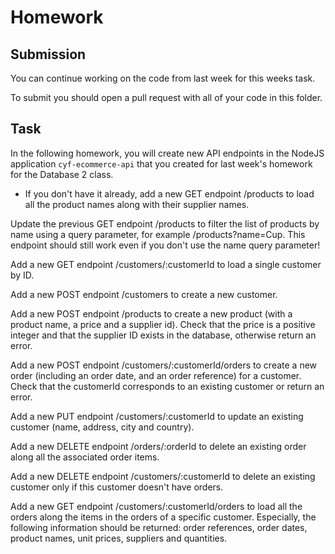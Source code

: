 # Homework

## Submission

You can continue working on the code from last week for this weeks task.

To submit you should open a pull request with all of your code in this folder.

## Task

In the following homework, you will create new API endpoints in the NodeJS application `cyf-ecommerce-api` that you created for last week's homework for the Database 2 class.

- If you don't have it already, add a new GET endpoint /products to load all the product names along with their supplier names.

Update the previous GET endpoint /products to filter the list of products by name using a query parameter, for example /products?name=Cup. This endpoint should still work even if you don't use the name query parameter!

Add a new GET endpoint /customers/:customerId to load a single customer by ID.

Add a new POST endpoint /customers to create a new customer.

Add a new POST endpoint /products to create a new product (with a product name, a price and a supplier id). Check that the price is a positive integer and that the supplier ID exists in the database, otherwise return an error.

Add a new POST endpoint /customers/:customerId/orders to create a new order (including an order date, and an order reference) for a customer. Check that the customerId corresponds to an existing customer or return an error.

Add a new PUT endpoint /customers/:customerId to update an existing customer (name, address, city and country).

Add a new DELETE endpoint /orders/:orderId to delete an existing order along all the associated order items.

Add a new DELETE endpoint /customers/:customerId to delete an existing customer only if this customer doesn't have orders.

Add a new GET endpoint /customers/:customerId/orders to load all the orders along the items in the orders of a specific customer. Especially, the following information should be returned: order references, order dates, product names, unit prices, suppliers and quantities.